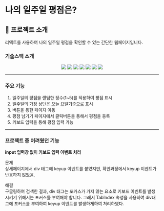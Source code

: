 # 나의 일주일 평점은? 


## 📌 프로젝트 소개

리액트를 사용하여 나의 일주일 평점을 확인할 수 있는 간단한 웹페이지입니다.

### 기술스택 소개
<p align="center">
<img src="https://img.shields.io/badge/html-E34F26?style=for-the-badge&logo=html5&logoColor=white"> 
<img src="https://img.shields.io/badge/css-1572B6?style=for-the-badge&logo=css3&logoColor=white"> 
<img src="https://img.shields.io/badge/js-F7DF1E?style=for-the-badge&logo=javascript&logoColor=black"> 
<img src="https://img.shields.io/badge/React-61DAFB?style=for-the-badge&logo=React&logoColor=black"> 
<img src="https://img.shields.io/badge/firebase-FFCA28?style=for-the-badge&logo=firebase&logoColor=black">
<img src="https://img.shields.io/badge/styled components-DB7093?style=for-the-badge&logo=styledcomponents&logoColor=black">
<img src="https://img.shields.io/badge/React Router-CA4245?style=for-the-badge&logo=React Router&logoColor=black">
<hr>

### 주요 기능 

1. 일주일의 평점을 랜덤한 정수(1~5)를 적용하여 평점 표시 
2. 일주일의 가장 상단은 오늘 요일기준으로 표시 
3. 버튼을 통한 페이지 이동 
4. 평점 남기기 페이지에서 클릭버튼을 통해서 평점을 등록
5. 키보드 입력을 통해 평점 입력 기능
<hr>

### 프로젝트 중 어려웠던 기능

<strong>input 입력창 없이 키보드 입력 이벤트 처리</strong><br>
<p>
문제<br>
상세페이지에서 div 태그에 keyup 이벤트를 붙였지만,
확인과정에서 keyup 이벤트가 반응하지 않았음. 

해결<br>
구글링하여 검색한 결과, div 태그는 포커스가 가지 않는 요소로 
키보드 이벤트를 발생시키기 위해서는 포커스를 부여해야 합니다. 
그래서 TabIndex 속성을 사용하여 div태그에 포커스를 부여하여 keyup 이벤트를 
발생하게하여 처리하였다. 
</p>



